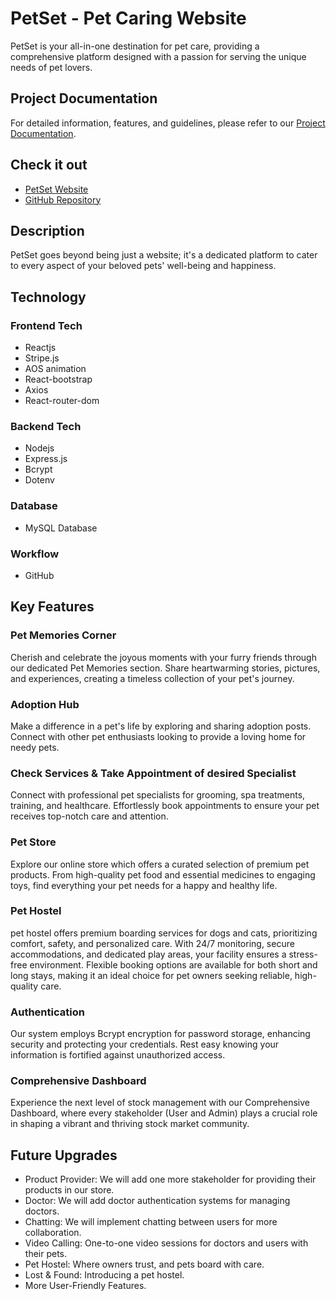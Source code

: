 # PetSet - Pet Caring Website

PetSet is your all-in-one destination for pet care, providing a comprehensive platform designed with a passion for serving the unique needs of pet lovers.

## Project Documentation

For detailed information, features, and guidelines, please refer to our [Project Documentation](https://docs.google.com/document/d/1EkPyqMBBnsgxbR14127UoKLYHqWoGKsoi3P6f7RIhe4/edit?usp=sharing).

## Check it out
- [PetSet Website](https://pet-set.vercel.app/)
- [GitHub Repository](https://github.com/ShahinurAlamBhuiyan/PetSet)

## Description

PetSet goes beyond being just a website; it's a dedicated platform to cater to every aspect of your beloved pets' well-being and happiness.

## Technology

### Frontend Tech
- Reactjs
- Stripe.js
- AOS animation
- React-bootstrap
- Axios
- React-router-dom

### Backend Tech
- Nodejs
- Express.js
- Bcrypt
- Dotenv

### Database
- MySQL Database

### Workflow
- GitHub

## Key Features

### Pet Memories Corner
Cherish and celebrate the joyous moments with your furry friends through our dedicated Pet Memories section. Share heartwarming stories, pictures, and experiences, creating a timeless collection of your pet's journey.

### Adoption Hub
Make a difference in a pet's life by exploring and sharing adoption posts. Connect with other pet enthusiasts looking to provide a loving home for needy pets.

### Check Services & Take Appointment of desired Specialist
Connect with professional pet specialists for grooming, spa treatments, training, and healthcare. Effortlessly book appointments to ensure your pet receives top-notch care and attention.

### Pet Store
Explore our online store which offers a curated selection of premium pet products. From high-quality pet food and essential medicines to engaging toys, find everything your pet needs for a happy and healthy life.

### Pet Hostel
pet hostel offers premium boarding services for dogs and cats, prioritizing comfort, safety, and personalized care. With 24/7 monitoring, secure accommodations, and dedicated play areas, your facility ensures a stress-free environment. Flexible booking options are available for both short and long stays, making it an ideal choice for pet owners seeking reliable, high-quality care.


### Authentication
Our system employs Bcrypt encryption for password storage, enhancing security and protecting your credentials. Rest easy knowing your information is fortified against unauthorized access.

### Comprehensive Dashboard
Experience the next level of stock management with our Comprehensive Dashboard, where every stakeholder (User and Admin) plays a crucial role in shaping a vibrant and thriving stock market community.

## Future Upgrades

- Product Provider: We will add one more stakeholder for providing their products in our store.
- Doctor: We will add doctor authentication systems for managing doctors.
- Chatting: We will implement chatting between users for more collaboration.
- Video Calling: One-to-one video sessions for doctors and users with their pets.
- Pet Hostel: Where owners trust, and pets board with care.
- Lost & Found: Introducing a pet hostel.
- More User-Friendly Features.
